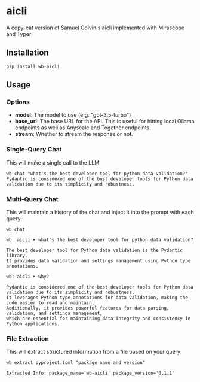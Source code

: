 # aicli
A copy-cat version of Samuel Colvin's aicli implemented with Mirascope and Typer

## Installation

```shell
pip install wb-aicli
```

## Usage

### Options

- **model**: The model to use (e.g. "gpt-3.5-turbo")
- **base_url**: The base URL for the API. This is useful for hitting local Ollama endpoints as well as Anyscale and Together endpoints.
- **stream**: Whether to stream the response or not.

### Single-Query Chat

This will make a single call to the LLM:

```shell
wb chat "what's the best developer tool for python data validation?"
Pydantic is considered one of the best developer tools for Python data validation due to its simplicity and robustness.
```

### Multi-Query Chat

This will maintain a history of the chat and inject it into the prompt with each query:

```shell
wb chat
```

```shell
wb: aicli ➤ what's the best developer tool for python data validation?
```

```
The best developer tool for Python data validation is the Pydantic library.
It provides data validation and settings management using Python type annotations.
```

```shell
wb: aicli ➤ why?
```

```
Pydantic is considered one of the best developer tools for Python data validation due to its simplicity and robustness.
It leverages Python type annotations for data validation, making the code easier to read and maintain.
Additionally, it provides powerful features for data parsing, validation, and settings management,
which are essential for maintaining data integrity and consistency in Python applications.
```

### File Extraction

This will extract structured information from a file based on your query:

```shell
wb extract pyproject.toml "package name and version"
```

```
Extracted Info: package_name='wb-aicli' package_version='0.1.1'
```
